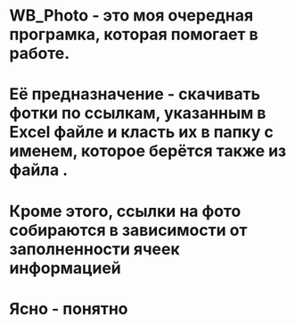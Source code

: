 # WB_Photo - это моя очередная програмка, которая помогает в работе. 
# Её предназначение - скачивать фотки по ссылкам, указанным в Excel файле и класть их в папку с именем, которое берётся также из файла .
# Кроме этого, ссылки на фото собираются в зависимости от заполненности ячеек информацией

# Ясно - понятно